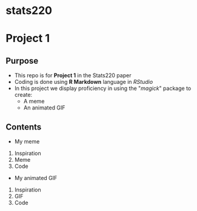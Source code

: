 # stats220

# Project 1

## Purpose

* This repo is for **Project 1** in the Stats220 paper
* Coding is done using **R Markdown** language in *RStudio*
* In this project we display proficiency in using the "*magick*" package to create:
  * A meme
  * An animated GIF

## Contents

* My meme
1. Inspiration
2. Meme
3. Code
* My animated GIF
1. Inspiration
2. GIF
3. Code
